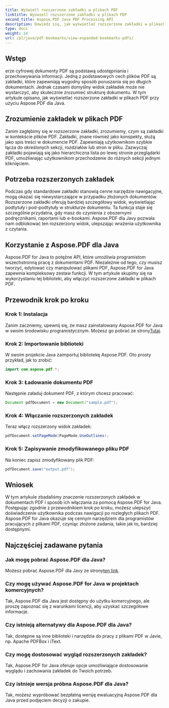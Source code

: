 ```yaml
---
title: Wyświetl rozszerzone zakładki w plikach PDF
linktitle: Wyświetl rozszerzone zakładki w plikach PDF
second_title: Aspose.PDF Java PDF Processing API
description: Dowiedz się, jak wyświetlać rozszerzone zakładki w plikach PDF za pomocą Aspose.PDF dla Java. Ulepsz nawigację po dokumencie dzięki przewodnikowi krok po kroku.
type: docs
weight: 14
url: /pl/java/pdf-bookmarks/view-expanded-bookmarks-pdfs/
---
```


## Wstęp

erze cyfrowej dokumenty PDF są podstawą udostępniania i przechowywania informacji. Jedną z podstawowych cech plików PDF są zakładki, które zapewniają wygodny sposób poruszania się po długich dokumentach. Jednak czasami domyślny widok zakładek może nie wystarczyć, aby skutecznie zrozumieć strukturę dokumentu. W tym artykule opisano, jak wyświetlać rozszerzone zakładki w plikach PDF przy użyciu Aspose.PDF dla Java.

## Zrozumienie zakładek w plikach PDF

Zanim zagłębimy się w rozszerzone zakładki, zrozumiemy, czym są zakładki w kontekście plików PDF. Zakładki, znane również jako konspekty, służą jako spis treści w dokumencie PDF. Zapewniają użytkownikom szybkie łącza do określonych sekcji, rozdziałów lub stron w pliku. Zazwyczaj zakładki pojawiają się jako hierarchiczna lista po lewej stronie przeglądarki PDF, umożliwiając użytkownikom przechodzenie do różnych sekcji jednym kliknięciem.

## Potrzeba rozszerzonych zakładek

Podczas gdy standardowe zakładki stanowią cenne narzędzie nawigacyjne, mogą okazać się niewystarczające w przypadku złożonych dokumentów. Rozszerzone zakładki oferują bardziej szczegółowy widok, wyświetlając podtytuły i pod-podtytuły w strukturze dokumentu. Ta funkcja staje się szczególnie przydatna, gdy masz do czynienia z obszernymi podręcznikami, raportami lub e-bookami. Aspose.PDF dla Javy pozwala nam odblokować ten rozszerzony widok, ulepszając wrażenia użytkownika z czytania.

## Korzystanie z Aspose.PDF dla Java

Aspose.PDF for Java to potężne API, które umożliwia programistom wszechstronną pracę z dokumentami PDF. Niezależnie od tego, czy musisz tworzyć, edytować czy manipulować plikami PDF, Aspose.PDF for Java zapewnia kompleksowy zestaw funkcji. W tym artykule skupimy się na wykorzystaniu tej biblioteki, aby włączyć rozszerzone zakładki w plikach PDF.

## Przewodnik krok po kroku

### Krok 1: Instalacja
 Zanim zaczniemy, upewnij się, że masz zainstalowany Aspose.PDF for Java w swoim środowisku programistycznym. Możesz go pobrać ze strony[Tutaj](https://releases.aspose.com/pdf/java/).

### Krok 2: Importowanie biblioteki
W swoim projekcie Java zaimportuj bibliotekę Aspose.PDF. Oto prosty przykład, jak to zrobić:

```java
import com.aspose.pdf.*;
```

### Krok 3: Ładowanie dokumentu PDF
Następnie załaduj dokument PDF, z którym chcesz pracować:

```java
Document pdfDocument = new Document("sample.pdf");
```

### Krok 4: Włączanie rozszerzonych zakładek
Teraz włącz rozszerzony widok zakładek:

```java
pdfDocument.setPageMode(PageMode.UseOutlines);
```

### Krok 5: Zapisywanie zmodyfikowanego pliku PDF
Na koniec zapisz zmodyfikowany plik PDF:

```java
pdfDocument.save("output.pdf");
```

## Wniosek

W tym artykule zbadaliśmy znaczenie rozszerzonych zakładek w dokumentach PDF i sposób ich włączania za pomocą Aspose.PDF for Java. Postępując zgodnie z przewodnikiem krok po kroku, możesz ulepszyć doświadczenie użytkownika podczas nawigacji po rozległych plikach PDF. Aspose.PDF for Java okazuje się cennym narzędziem dla programistów pracujących z plikami PDF, czyniąc złożone zadania, takie jak to, bardziej dostępnymi.

## Najczęściej zadawane pytania

### Jak mogę pobrać Aspose.PDF dla Java?

 Możesz pobrać Aspose.PDF dla Javy ze strony[ten link](https://releases.aspose.com/pdf/java/).

### Czy mogę używać Aspose.PDF for Java w projektach komercyjnych?

Tak, Aspose.PDF dla Java jest dostępny do użytku komercyjnego, ale proszę zapoznać się z warunkami licencji, aby uzyskać szczegółowe informacje.

### Czy istnieją alternatywy dla Aspose.PDF dla Java?

Tak, dostępne są inne biblioteki i narzędzia do pracy z plikami PDF w Javie, np. Apache PDFBox i iText.

### Czy mogę dostosować wygląd rozszerzonych zakładek?

Tak, Aspose.PDF for Java oferuje opcje umożliwiające dostosowanie wyglądu i zachowania zakładek do Twoich potrzeb.

### Czy istnieje wersja próbna Aspose.PDF dla Java?

Tak, możesz wypróbować bezpłatną wersję ewaluacyjną Aspose.PDF dla Java przed podjęciem decyzji o zakupie.